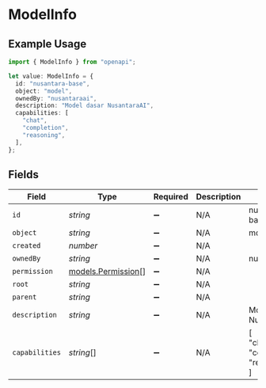 # ModelInfo

## Example Usage

```typescript
import { ModelInfo } from "openapi";

let value: ModelInfo = {
  id: "nusantara-base",
  object: "model",
  ownedBy: "nusantaraai",
  description: "Model dasar NusantaraAI",
  capabilities: [
    "chat",
    "completion",
    "reasoning",
  ],
};
```

## Fields

| Field                                          | Type                                           | Required                                       | Description                                    | Example                                        |
| ---------------------------------------------- | ---------------------------------------------- | ---------------------------------------------- | ---------------------------------------------- | ---------------------------------------------- |
| `id`                                           | *string*                                       | :heavy_minus_sign:                             | N/A                                            | nusantara-base                                 |
| `object`                                       | *string*                                       | :heavy_minus_sign:                             | N/A                                            | model                                          |
| `created`                                      | *number*                                       | :heavy_minus_sign:                             | N/A                                            |                                                |
| `ownedBy`                                      | *string*                                       | :heavy_minus_sign:                             | N/A                                            | nusantaraai                                    |
| `permission`                                   | [models.Permission](../models/permission.md)[] | :heavy_minus_sign:                             | N/A                                            |                                                |
| `root`                                         | *string*                                       | :heavy_minus_sign:                             | N/A                                            |                                                |
| `parent`                                       | *string*                                       | :heavy_minus_sign:                             | N/A                                            |                                                |
| `description`                                  | *string*                                       | :heavy_minus_sign:                             | N/A                                            | Model dasar NusantaraAI                        |
| `capabilities`                                 | *string*[]                                     | :heavy_minus_sign:                             | N/A                                            | [<br/>"chat",<br/>"completion",<br/>"reasoning"<br/>] |